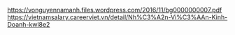 https://vonguyennamanh.files.wordpress.com/2016/11/bg0000000007.pdf
https://vietnamsalary.careerviet.vn/detail/Nh%C3%A2n-Vi%C3%AAn-Kinh-Doanh-kwl8e2